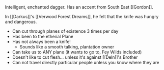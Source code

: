 Intelligent, enchanted dagger. Has an accent from South East [[Gordon]].

In [[Darkus]]'s [[Verwood Forest Dreams]], he felt that the knife was hungry and dangerous.

- Can cut through planes of existence 3 times per day
- Has been to the etherial Plane
- Has not always been a knife!
  - Sounds like a smooth talking, plantation owner
- Can take us to ANY plane (it wants to go to, Fey Wilds included)
- Doesn't like to cut flesh... unless it's against [[Deln]]'s Brother
- Can not travel directly particular people unless you know where they are
